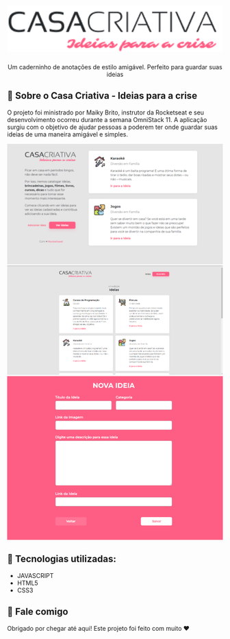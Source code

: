 <h1 align="center">
    <img width="600" src="public/logo.png" />
</h1>

<p align="center">
Um caderninho de anotações de estilo amigável. Perfeito para guardar suas ideias
</p>

📌 Sobre o Casa Criativa - Ideias para a crise
------------------
O projeto foi ministrado por Maiky Brito, instrutor da Rocketseat e seu desenvolvimento ocorreu durante a semana OmniStack 11. A aplicação surgiu com o objetivo de ajudar pessoas a poderem ter onde guardar suas ideias de uma maneira amigável e simples. 


<img src="imagens_tela/CasaCriativa.png" alt="page-home">
<img src="imagens_tela/Ideias2.png" alt="page-new-idea">
<img src="imagens_tela/NovaIdeia.png" alt="page-view-idea">

🔧 Tecnologias utilizadas:
------------------

- JAVASCRIPT
- HTML5
- CSS3

💬 Fale comigo
------------------

Obrigado por chegar até aqui! Este projeto foi feito com muito ❤
